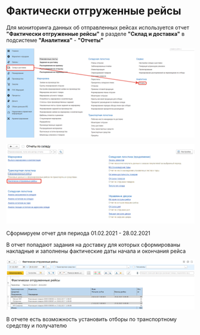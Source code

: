 # Фактически отгруженные рейсы

Для мониторинга данных об отправленных рейсах используется отчет **"Фактически отгруженные рейсы"** в разделе **"Склад и доставка"** в подсистеме **"Аналитика"** - **"Отчеты"**

[![1][1]][1]

[![2][2]][2]

Сформируем отчет для периода 01.02.2021 - 28.02.2021

В отчет попадают задания на доставку для которых сформированы накладные и заполнены фактические даты начала и окончания рейса

[![3][3]][3]

В отчете есть возможность установить отборы по транспортному средству и получателю

[1]:ActuallyShippedRoute.assets/1.png
[2]:ActuallyShippedRoute.assets/2.png
[3]:ActuallyShippedRoute.assets/3.png
